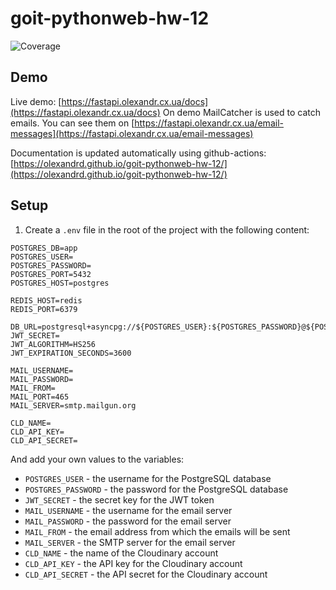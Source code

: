 # goit-pythonweb-hw-12

![Coverage](https://img.shields.io/badge/CodeCoverage-81%25-brightgreen)

## Demo

Live demo: [https://fastapi.olexandr.cx.ua/docs](https://fastapi.olexandr.cx.ua/docs)
On demo MailCatcher is used to catch emails.
You can see them on [https://fastapi.olexandr.cx.ua/email-messages](https://fastapi.olexandr.cx.ua/email-messages)

Documentation is updated automatically using github-actions: [https://olexandrd.github.io/goit-pythonweb-hw-12/](https://olexandrd.github.io/goit-pythonweb-hw-12/)

## Setup

1. Create a `.env` file in the root of the project with the following content:

```env
POSTGRES_DB=app
POSTGRES_USER=
POSTGRES_PASSWORD=
POSTGRES_PORT=5432
POSTGRES_HOST=postgres

REDIS_HOST=redis
REDIS_PORT=6379

DB_URL=postgresql+asyncpg://${POSTGRES_USER}:${POSTGRES_PASSWORD}@${POSTGRES_HOST}:${POSTGRES_PORT}/${POSTGRES_DB}
JWT_SECRET=
JWT_ALGORITHM=HS256
JWT_EXPIRATION_SECONDS=3600

MAIL_USERNAME=
MAIL_PASSWORD=
MAIL_FROM=
MAIL_PORT=465
MAIL_SERVER=smtp.mailgun.org

CLD_NAME=
CLD_API_KEY=
CLD_API_SECRET=

```

And add your own values to the variables:

* `POSTGRES_USER` - the username for the PostgreSQL database
* `POSTGRES_PASSWORD` - the password for the PostgreSQL database
* `JWT_SECRET` - the secret key for the JWT token
* `MAIL_USERNAME` - the username for the email server
* `MAIL_PASSWORD` - the password for the email server
* `MAIL_FROM` - the email address from which the emails will be sent
* `MAIL_SERVER` - the SMTP server for the email server
* `CLD_NAME` - the name of the Cloudinary account
* `CLD_API_KEY` - the API key for the Cloudinary account
* `CLD_API_SECRET` - the API secret for the Cloudinary account

